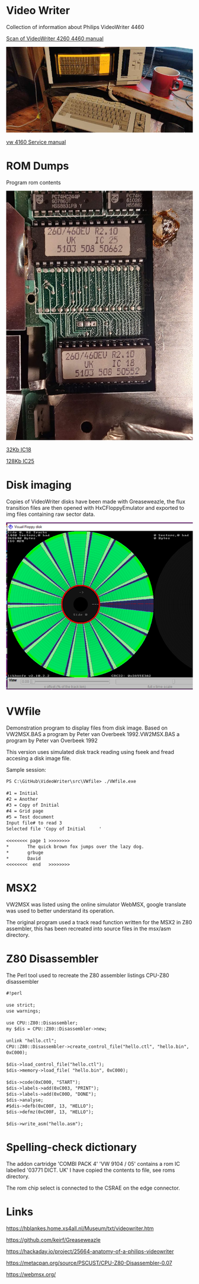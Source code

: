 ﻿﻿﻿﻿
# ﻿﻿﻿﻿﻿﻿﻿﻿﻿﻿Video Writer

Collection of information about Philips VideoWriter 4460

[Scan of VideoWriter 4260 4460 manual](docs/VideoWriter-4260-4460.pdf)

![Philips VW 4460](photos/IMG_20191227_233248.jpg)

[vw 4160 Service manual](docs/vw4160.pdf)

# ROM Dumps

Program rom contents

![ROM Labels](roms/rom-labels.png)

[32Kb IC18](roms/260-460EV-R2.10-UK-IC-18-5103-508-50552.bin)

[128Kb IC25](roms/260-460EV-R2.10-UK-IC-25-5103-508-50662.bin)




# Disk imaging
Copies of VideoWriter disks have been made with Greaseweazle, the flux transition files are then opened with HxCFloppyEmulator and exported to img files containing raw sector data.

![disk scp view](disks/PhilipsVideoWriter360k.PNG)

# VWfile
Demonstration program to display files from disk image. Based on VW2MSX.BAS a program by Peter van Overbeek 1992.VW2MSX.BAS a program by Peter van Overbeek 1992

This version uses simulated disk track reading using fseek and fread accesing a disk image file.

Sample session:
              
```
PS C:\GitHub\VideoWriter\src\VWfile> ./VWfile.exe

#1 = Initial
#2 = Another
#3 = Copy of Initial
#4 = Grid page
#5 = Test document
Input file# to read 3
Selected file 'Copy of Initial     '

<<<<<<<< page 1 >>>>>>>>
*       The quick brown fox jumps over the lazy dog.
*       grbuge
*       David
<<<<<<<<  end   >>>>>>>>
```

# MSX2 
VW2MSX was listed using the online simulator WebMSX, google translate was used to better understand its operation.

The original program used a track read function written for the MSX2 in Z80 assembler, this has been recreated into source files in the msx/asm directory. 

# Z80 Disassembler

The Perl tool used to recreate the Z80 assembler listings CPU-Z80 disassembler

```
#!perl

use strict;
use warnings;

use CPU::Z80::Disassembler;
my $dis = CPU::Z80::Disassembler->new;

unlink "hello.ctl";
CPU::Z80::Disassembler->create_control_file("hello.ctl", "hello.bin", 0xC000);

$dis->load_control_file("hello.ctl");
$dis->memory->load_file( "hello.bin", 0xC000);

$dis->code(0xC000, "START");
$dis->labels->add(0xC003, "PRINT");
$dis->labels->add(0xC00D, "DONE");
$dis->analyse;
#$dis->defb(0xC00F, 13, "HELLO");
$dis->defmz(0xC00F, 13, "HELLO");

$dis->write_asm("hello.asm");
```
# Spelling-check dictionary

The addon cartridge 'COMBI PACK 4' 'VW 9104 / 05' contains a rom IC labelled '03771 DICT. UK' I have copied the contents to file, see roms directory.

The rom chip select is connected to the CSRAE on the edge connector.

# Links
https://hblankes.home.xs4all.nl/Museum/txt/videowriter.htm

https://github.com/keirf/Greaseweazle

https://hackaday.io/project/25664-anatomy-of-a-philips-videowriter

https://metacpan.org/source/PSCUST/CPU-Z80-Disassembler-0.07

https://webmsx.org/























